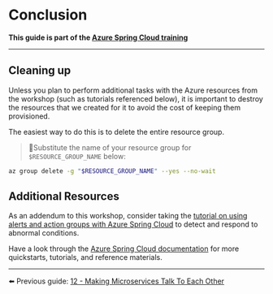 # Conclusion

__This guide is part of the [Azure Spring Cloud training](../README.md)__

---

## Cleaning up

Unless you plan to perform additional tasks with the Azure resources from the workshop (such as tutorials referenced below), it is important to destroy the resources that we created for it to avoid the cost of keeping them provisioned.

The easiest way to do this is to delete the entire resource group.

>🛑Substitute the name of your resource group for `$RESOURCE_GROUP_NAME` below:

```bash
az group delete -g "$RESOURCE_GROUP_NAME" --yes --no-wait
```

## Additional Resources

As an addendum to this workshop, consider taking the [tutorial on using alerts and action groups with Azure Spring Cloud](https://docs.microsoft.com/azure/spring-cloud/spring-cloud-tutorial-alerts-action-groups/?WT.mc_id=azurespringcloud-github-judubois) to detect and respond to abnormal conditions.

Have a look through the [Azure Spring Cloud documentation](https://docs.microsoft.com/azure/spring-cloud/?WT.mc_id=azurespringcloud-github-judubois) for more quickstarts, tutorials, and reference materials.

---

⬅️ Previous guide:  [12 - Making Microservices Talk To Each Other](../12-making-microservices-talk-to-each-other/README.md)
